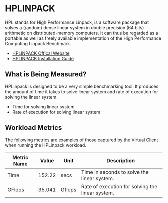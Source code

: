 # HPLINPACK
HPL stands for High Performance Linpack, is a software package that solves a (random) dense linear system in double precision (64 bits) arithmetic on distributed-memory computers. It can thus be regarded as a portable as well as freely available implementation of the High Performance Computing Linpack Benchmark. 

* [HPLINPACK Offical Website](https://netlib.org/benchmark/hpl/)
* [HPLINPACK Installation Guide](https://netlib.org/benchmark/hpl/software.html)

## What is Being Measured?
HPLinpack is designed to be a very simple benchmarking tool. It produces the amount of time it takes to solve linear system and rate of execution for solving the linear system.

* Time for solving linear system 
* Rate of execution for solving linear system

## Workload Metrics
The following metrics are examples of those captured by the Virtual Client when running the HPLinpack workload.

| Metric Name | Value  | Unit   | Description                                   |
|-------------|--------|--------|-----------------------------------------------|
| Time	      | 152.22 | secs   | Time in seconds to solve the linear system.   |
| GFlops      |	35.041 | Gflops | Rate of execution for solving the linear system.|
